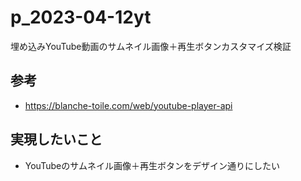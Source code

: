 # p_2023-04-12yt
埋め込みYouTube動画のサムネイル画像＋再生ボタンカスタマイズ検証

## 参考
- https://blanche-toile.com/web/youtube-player-api

## 実現したいこと
- YouTubeのサムネイル画像＋再生ボタンをデザイン通りにしたい
